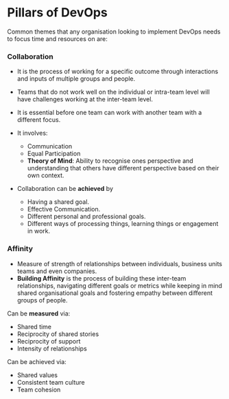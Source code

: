 # Pillars of DevOps

Common themes that any organisation looking to implement DevOps needs to focus time and resources on are:

### Collaboration

- It is the process of working for a specific outcome through interactions and inputs of multiple groups and people.
- Teams that do not work well on the individual or intra-team level will have challenges working at the inter-team level.
- It is essential before one team can work with another team with a different focus.
- It involves:

    - Communication
    - Equal Participation
    - **Theory of Mind**: Ability to recognise ones perspective and understanding that others have different perspective based on their own context.

- Collaboration can be **achieved** by

    - Having a shared goal.
    - Effective Communication.
    - Different personal and professional goals.
    - Different ways of processing things, learning things or engagement in work.


### Affinity

- Measure of strength of relationships between individuals, business units teams and even companies.
- **Building Affinity** is the process of building these inter-team relationships, navigating different goals or metrics while keeping in mind shared organisational goals and fostering empathy between different groups of people.

Can be **measured** via:

- Shared time
- Reciprocity of shared stories
- Reciprocity of support
- Intensity of relationships

Can be achieved via:

- Shared values
- Consistent team culture
- Team cohesion
